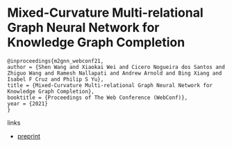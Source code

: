 # Mixed-Curvature Multi-relational Graph Neural Network for Knowledge Graph Completion

```
@inproceedings{m2gnn_webconf21,
author = {Shen Wang and Xiaokai Wei and Cicero Nogueira dos Santos and Zhiguo Wang and Ramesh Nallapati and Andrew Arnold and Bing Xiang and Isabel F Cruz and Philip S Yu},
title = {Mixed-Curvature Multi-relational Graph Neural Network for Knowledge Graph Completion},
booktitle = {Proceedings of The Web Conference (WebConf)},
year = {2021}
}
```

links
- [preprint](https://assets.amazon.science/0c/9d/51d98f1040b1bfa7dc52d1015750/mixed-curvature-multi-relational-graph-neural-network-for-knowledge-graph-completion.pdf)